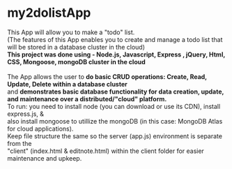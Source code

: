 # my2dolistApp <br>
This App will allow you to make a "todo" list.<br>
(The features of this App enables you to create and manage a todo list that will be stored in a database cluster in the cloud)<br>
<strong>This project was done using - Node.js, Javascript, Express , jQuery, Html, CSS, Mongoose, mongoDB cluster in the cloud</strong><br>
<br>
The App allows the user to <strong>do basic CRUD operations: Create, Read, Update, Delete within a database cluster </strong><br>
and <strong>demonstrates basic database functionality for data creation, update, and maintenance over a distributed/"cloud" platform.</strong><br>
To run: you need to install node (you can download or use its CDN), install express.js, & <br>
also install mongoose to utillize the mongoDB (in this case: MongoDB Atlas for cloud applications).<br>
Keep file structure the same so the server (app.js) environment is separate from the  <br>
"client" (index.html & editnote.html) within the client folder for easier maintenance and upkeep.
